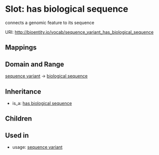 # Slot: has biological sequence


connects a genomic feature to its sequence

URI: http://bioentity.io/vocab/sequence_variant_has_biological_sequence
## Mappings

## Domain and Range

[sequence variant](SequenceVariant.md) -> [biological sequence](BiologicalSequence.md)
## Inheritance

 *  is_a: [has biological sequence](has_biological_sequence.md)
## Children

## Used in

 *  usage: [sequence variant](SequenceVariant.md)

